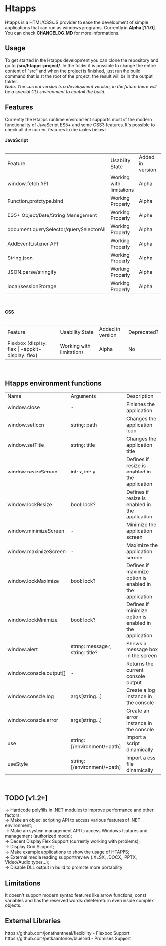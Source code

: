 <h1>Htapps</h1>
Htapps is a HTML/CSS/JS provider to ease the development of simple applications that can run as windows programs. Currently in <b>Alpha [1.1.0]</b>.
You can check <b>CHANGELOG.MD</b> for more informations.
<br>
<h2>Usage</h2>
To get started in the Htapps development you can clone the repository and go to <b>/src/htapps-project/</b>.
In the folder it is possible to change the entire content of "src" and when the project is finished, just run the build command that is at the root of the project, the result will be in the output folder.
<br>
<i>Note: The current version is a development version, in the future there will be a special CLI environment to control the build.</i>
<h2>Features</h2>
Currently the Htapps runtime environment supports most of the modern functionality of JavaScript ES5+ and some CSS3 features. It's possible to check all the current features in the tables below:
<br><br>
<b>JavaScript</b>
<br><br>
<table>
  <tr>
    <td>Feature</td>
    <td>Usability State</td>
    <td>Added in version</td>
    <td>Deprecated?</td>
  </tr>
  <tr>
    <td>window.fetch API</td>
    <td>Working with limitations</td>
    <td>Alpha</td>
    <td>No</td>
  </tr>
  <tr>
    <td>Function.prototype.bind</td>
    <td>Working Properly</td>
    <td>Alpha</td>
    <td>No</td>
  </tr>
  <tr>
    <td>ES5+ Object/Date/String Management</td>
    <td>Working Properly</td>
    <td>Alpha</td>
    <td>No</td>
  </tr>
  <tr>
    <td>document.querySelector/querySelectorAll</td>
    <td>Working Properly</td>
    <td>Alpha</td>
    <td>No</td>
  </tr>
  <tr>
    <td>AddEventListener API</td>
    <td>Working Properly</td>
    <td>Alpha</td>
    <td>No</td>
  </tr>
  <tr>
    <td>String.json</td>
    <td>Working Properly</td>
    <td>Alpha</td>
    <td>No</td>
  </tr>
  <tr>
    <td>JSON.parse/stringify</td>
    <td>Working Properly</td>
    <td>Alpha</td>
    <td>No</td>
  </tr>
  <tr>
    <td>local/sessionStorage</td>
    <td>Working Properly</td>
    <td>Alpha</td>
    <td>No</td>
  </tr>
</table>
<br><br>
<b>CSS</b>
<br><br>
<table>
  <tr>
    <td>Feature</td>
    <td>Usability State</td>
    <td>Added in version</td>
    <td>Deprecated?</td>
  </tr>
  <tr>
    <td>Flexbox (display: flex | -appkit-display: flex)</td>
    <td>Working with limitations</td>
    <td>Alpha</td>
    <td>No</td>
  </tr>
</table>
<br>
<h2>Htapps environment functions</h2>

<table>
  <tr>
    <td>Name</td>
    <td>Arguments</td>
    <td>Description</td>
  </tr>
  <tr>
    <td>window.close</td>
    <td>-</td>
    <td>Finishes the application</td>
  </tr>
  <tr>
    <td>window.setIcon</td>
    <td>string: path</td>
    <td>Changes the application icon</td>
  </tr>
  <tr>
    <td>window.setTitle</td>
    <td>string: title</td>
    <td>Changes the application title</td>
  </tr>
  <tr>
    <td>window.resizeScreen</td>
    <td>int: x, int: y</td>
    <td>Defines if resize is enabled in the application</td>
  </tr>
   <tr>
    <td>window.lockResize</td>
    <td>bool: lock?</td>
    <td>Defines if resize is enabled in the application</td>
  </tr>
  <tr>
    <td>window.minimizeScreen</td>
    <td>-</td>
    <td>Minimize the application screen</td>
  </tr>
  <tr>
    <td>window.maximizeScreen</td>
    <td>-</td>
    <td>Maximize the application screen</td>
  </tr>
  <tr>
    <td>window.lockMaximize</td>
    <td>bool: lock?</td>
    <td>Defines if maximize option is enabled in the application</td>
  </tr>
  <tr>
    <td>window.lockMinimize</td>
    <td>bool: lock?</td>
    <td>Defines if minimize option is enabled in the application</td>
  </tr>
  <tr>
    <td>window.alert</td>
    <td>string: message?, string: title?</td>
    <td>Shows a message box in the screen</td>
  </tr>
  <tr>
    <td>window.console.output[]</td>
    <td>-</td>
    <td>Returns the current console output</td>
  </tr>
  <tr>
    <td>window.console.log</td>
    <td>args[string...]</td>
    <td>Create a log instance in the console</td>
  </tr>
  <tr>
    <td>window.console.error</td>
    <td>args[string...]</td>
    <td>Create an error instance in the console</td>
  </tr>
  <tr>
    <td>use</td>
    <td>string: [/environment/+path]</td>
    <td>Import a script dinamically</td>
  </tr>
  <tr>
    <td>useStyle</td>
    <td>string: [/environment/+path]</td>
    <td>Import a css file dinamically</td>
  </tr>
</table>
<br>
<h2>TODO [v1.2+]</h2>
-> Hardcode polyfills in .NET modules to improve performance and other factors;<br>
-> Make an object scripting API to access various features of .NET environment;<br>
-> Make an system management API to access Windows features and management (authorized mode);<br>
-> Decent Display Flex Support (currently working with problems);<br>
-> Display Grid Support;<br>
-> Make example applications to show the usage of HTAPPS;<br>
-> External media reading support/review (.XLSX, .DOCX, .PPTX, Video/Audio types...);<br>
-> Disable DLL output in build to promote more portability
<br>
<h2> Limitations </h2>
It doesn't support modern syntax features like arrow functions, const variables and has the reserved words: delete/return even inside complex objects.
<br>
<h2>External Libraries</h2>
https://github.com/jonathantneal/flexibility - Flexbox Support<br>
https://github.com/petkaantonov/bluebird - Promises Support
